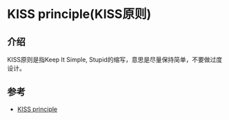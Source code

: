 # KISS principle(KISS原则)

## 介绍

KISS原则是指Keep It Simple, Stupid的缩写，意思是尽量保持简单，不要做过度设计。

## 参考

- [KISS principle](https://en.wikipedia.org/wiki/KISS_principle)